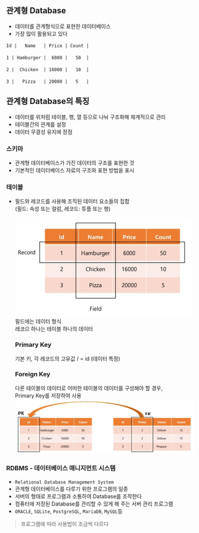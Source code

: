 ## 관계형 Database
- 데이터를 관계형식으로 표현한 데이터베이스
- 가장 많이 활용되고 있다

```
Id |   Name   | Price | Count |

1 | Hamburger |  6000 |   50  |

2 |  Chicken  | 16000 |   10  |

3 |   Pizza   | 20000 |   5   |
```


## 관계형 Database의 특징
- 데이터를 위처럼 테이블, 행, 열 등으로 나눠 구조화해 체계적으로 관리
- 테이블간의 관계를 설정
- 데이터 무결성 유지에 장점

### 스키마
- 관계형 데이터베이스가 가진 데이터의 구조를 표현한 것
- 기본적인 데이터베이스 자료의 구조와 표현 방법을 표시

### 테이블
- 필드와 레코드를 사용해 조직된 데이터 요소들의 집합  
  (필드: 속성 또는 컬럼, 레코드: 튜플 또는 행)

  ![field-record](Field_Record.jpg)
  필드에는 데이터 형식  
  레코으 하나는 테이블 하나의 데이터

  ### Primary Key
  기본 키, 각 레코드의 고유값 / = id (데이터 특정)

  ### Foreign Key  
  다른 테이블의 데이터로 어떠한 테이블의 데이터를 구성해야 할 경우,  
  Primary Key를 저장하여 사용
  ![FK-PK](PK-FK.jpg)


### RDBMS - 데이터베이스 매니지먼트 시스템
- `Relational Database Management System`
- 관계형 데이터베이스를 다루기 위한 프로그램의 일종
- 서버의 형태로 프로그램과 소통하여 Database를 조작한다
- 컴퓨터에 저장된 Database를 관리할 수 있게 해 주는 서버 관리 프로그램
- `ORACLE`, `SQLite`, `PostgreSQL`, `MariaDB`, `MySQL`등
>프로그램에 따라 사용법이 조금씩 다르다

